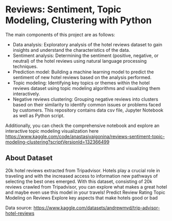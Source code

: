 # Reviews: Sentiment, Topic Modeling, Clustering with Python
The main components of this project are as follows:
* Data analysis: Exploratory analysis of the hotel reviews dataset to gain insights and understand the characteristics of the data.
* Sentiment analysis: Determining the sentiment (positive, negative, or neutral) of the hotel reviews using natural language processing techniques.
* Prediction model: Building a machine learning model to predict the sentiment of new hotel reviews based on the analysis performed.
* Topic modeling: Identifying key topics or themes within the hotel reviews dataset using topic modeling algorithms and visualizing them interactively.
* Negative reviews clustering: Grouping negative reviews into clusters based on their similarity to identify common issues or problems faced by customers.
This repository contains data csv file, Jupyter Notebook as well as Python script.

Additionally, you can check the comprehensive notebook and explore an interactive topic modeling visualization here https://www.kaggle.com/code/anastasiyaigonina/reviews-sentiment-topic-modeling-clustering?scriptVersionId=132366499 

## About Dataset

20k hotel reviews extracted from Tripadvisor.
Hotels play a crucial role in traveling and with the increased access to information new pathways of selecting the best ones emerged. With this dataset, consisting of 20k reviews crawled from Tripadvisor, you can explore what makes a great hotel and maybe even use this model in your travels!
Predict Review Rating
Topic Modeling on Reviews
Explore key aspects that make hotels good or bad

Data source: https://www.kaggle.com/datasets/andrewmvd/trip-advisor-hotel-reviews 
